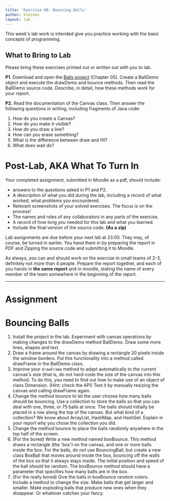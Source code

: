 ```yaml
---
title: 'Exercise 08: Bouncing Balls'
author: kleinen
layout: lab
---
```



This week's lab work is intended give you practice working with the basic concepts of programming.

## What to Bring to Lab

Please bring these exercises printed out or written out with you to lab.

**P1**. Download and open the [Balls project](https://github.com/htw-imi-info1/exercise08) (Chapter 05). Create a BallDemo object and execute the drawDemo and bounce methods. Then read the BallDemo source code. Describe, in detail, how these methods work for your report.

**P2.** Read the documentation of the Canvas class. Then answer the following questions in writing, including fragments of Java code:

  1. How do you create a Canvas?
  2. How do you make it visible?
  3. How do you draw a line?
  4. How can you erase something?
  5. What is the difference between draw and fill?
  6. What does wait do?

# Post-Lab, AKA  What To Turn In

Your completed assignment, submitted in Moodle as a pdf, should include:

- answers to the questions asked in P1 and P2.
- A description of what you did during the lab, including a record of what worked, what problems you encountered.
- Relevant screenshots of your solved exercises. The focus is on the process!
- The names and roles of any collaborators in any parts of the exercise.
- A record of how long you needed for this lab and what you learned.
- Include the final version of the source code. **(As a zip)**

Lab assignments are due before your next lab at 23.00. They may, of course, be turned in earlier. You hand them in by preparing the report in PDF and Zipping the source code and submitting it to Moodle.

As always, you can and should work on the exercise in small teams of 2-3, definitely not more than 4 people. Prepare the report together, and each of you hands in **the same report** and in moodle, stating the name of every member of the team somewhere in the beginning of the report.

* * *

# Assignment

# Bouncing Balls

1. Install the project in the lab. Experiment with canvas operations by making changes to the drawDemo method BallDemo. Draw some more lines, shapes and text.
2. Draw a frame around the canvas by drawing a rectangle 20 pixels inside the window borders. Put this functionality into a method called drawFrame in the BallDemo class.
3. Improve your `drawFrame` method to adapt automatically to the current canvas's size (that is, do not hard-code the size of the canvas into this method. To do this, you need to find out how to make use of an object of class Dimension. (Hint: check the API) Test it by manually resizing the canvas and calling drawFrame again.
4. Change the method bounce to let the user choose how many balls should be bouncing. Use a collection to store the balls so that you can deal with one, three, or 75 balls at once. The balls should initially be placed in a row along the top of the canvas. But what kind of a collection? We know about ArrayList, HashMap, and HashSet. Explain in your report why you chose the collection you did.
5. Change the method bounce to place the balls randomly anywhere in the top half of the screen.
6. (For the bored) Write a new method named boxBounce. This method draws a rectangle (the 'box') on the canvas, and one or more balls inside the box. For the balls, do not use BouncingBall, but create a new class BoxBall that moves around inside the box, bouncing off the walls of the box so that it always stays inside. The initial position and speed of the ball should be random. The boxBounce method should have a parameter that specifies how many balls are in the box.
7. (For the really bored) Give the balls in boxBounce random colors. Include a method to change the size. Make balls that get larger and smaller. Make exploding balls that produce new ones when they disappear. Or whatever catches your fancy.
